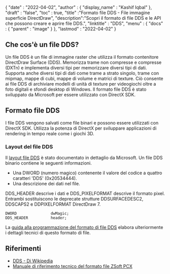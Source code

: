 {
  "date" : "2022-04-02",
  "author" : {
    "display_name" : "Kashif Iqbal"
},
  "draft" : "false",
  "toc" : true,
  "title" :"Formato file DDS - File immagine superficie DirectDraw",
  "description":"Scopri il formato di file DDS e le API che possono creare e aprire file DDS.",
  "linktitle" : "DDS",
  "menu" : {
    "docs" : {
      "parent" : "image"
}
},
  "lastmod" : "2022-04-02"
}

## Che cos'è un file DDS?

Un file DDS è un file di immagine raster che utilizza il formato contenitore DirectDraw Surface (DDS). Memorizza trame non compresse e compresse (DXTn) e implementa diversi tipi per memorizzare diversi tipi di dati. Supporta anche diversi tipi di dati come trame a strato singolo, trame con mipmap, mappe di cubi, mappe di volume e matrici di texture. Ciò consente ai file DDS di archiviare modelli di unità di texture per videogiochi oltre a foto digitali e sfondi desktop di Windows. Il formato file DDS è stato sviluppato da Microsoft per essere utilizzato con DirectX SDK.

## Formato file DDS

I file DDS vengono salvati come file binari e possono essere utilizzati con DirectX SDK. Utilizza la potenza di DirectX per sviluppare applicazioni di rendering in tempo reale come i giochi 3D.

### Layout del file DDS

Il [layout file DDS](https://learn.microsoft.com/en-us/windows/win32/direct3ddds/dx-graphics-dds-pguide#dds-file-layout) è stato documentato in dettaglio da Microsoft. Un file DDS binario contiene le seguenti informazioni.

* Una DWORD (numero magico) contenente il valore del codice a quattro caratteri 'DDS' (0x20534444).
* Una descrizione dei dati nel file.

DDS_HEADER descrive i dati e DDS_PIXELFORMAT descrive il formato pixel. Entrambi sostituiscono le deprecate strutture DDSURFACEDESC2, DDSCAPS2 e DDPIXELFORMAT DirectDraw 7.

```
DWORD               dwMagic;
DDS_HEADER          header;
```

La [guida alla programmazione del formato di file DDS](https://learn.microsoft.com/en-us/windows/win32/direct3ddds/dx-graphics-dds-pguide) elabora ulteriormente i dettagli tecnici di questo formato di file.

## Riferimenti

* [DDS - Di Wikipedia](https://en.wikipedia.org/wiki/DirectDraw_Surface)
* [Manuale di riferimento tecnico del formato file ZSoft PCX](http://qzx.com/pc-gpe/pcx.txt)

